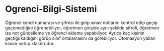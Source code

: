 # Ogrenci-Bilgi-Sistemi
Öğrenci kendi numarası ve şifresi ile girip sınav notlarını kontrol edip geçip geçemediğini öğrenebiliyor, öğretmen girişide aynı şekilde şifreli, öğretmen ise not güncelleme ve öğrenci ekleme yapabiliyor. Ayrıca kaç kişinin geçtiği/kaldığını görüp sınıf ortalamasını da görebiliyor.
Otomasyon yazan klasör setup klasörüdür.

